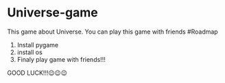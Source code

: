 # Universe-game
This game about Universe. You can play this game with friends
#Roadmap
1. Install pygame
2. install os
3. Finaly play game with friends!!!

GOOD LUCK!!!😉😉😉
